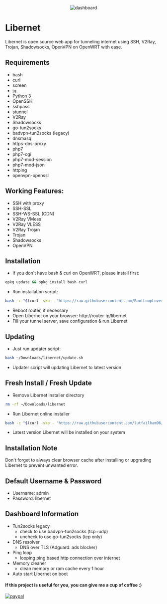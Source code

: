 <p align="center">
  <img src="https://i.ibb.co/ccZHLCR/Screenshot-from-2022-02-22-13-50-31.png" alt="dashboard" />
</p>

# Libernet
Libernet is open source web app for tunneling internet using SSH, V2Ray, Trojan, Shadowsocks, OpenVPN on OpenWRT with ease.

## Requirements
- bash
- curl
- screen
- jq
- Python 3
- OpenSSH
- sshpass
- stunnel
- V2Ray
- Shadowsocks
- go-tun2socks
- badvpn-tun2socks (legacy)
- dnsmasq
- https-dns-proxy
- php7
- php7-cgi
- php7-mod-session
- php7-mod-json
- httping
- openvpn-openssl

## Working Features:
- SSH with proxy
- SSH-SSL
- SSH-WS-SSL (CDN)
- V2Ray VMess
- V2Ray VLESS
- V2Ray Trojan
- Trojan
- Shadowsocks
- OpenVPN

## Installation
- If you don't have bash & curl on OpenWRT, please install first:
```sh
opkg update && opkg install bash curl
```
- Run installation script:
```sh
bash -c "$(curl -sko - 'https://raw.githubusercontent.com/BootLoopLover/libernet/refs/heads/main/install.sh')"
```
- Reboot router, if necessary
- Open Libernet on your browser: http://router-ip/libernet
- Fill your tunnel server, save configuration & run Libernet

## Updating
- Just run updater script:
```sh
bash ~/Downloads/libernet/update.sh
```
- Updater script will updating Libernet to latest version

## Fresh Install / Fresh Update
- Remove Libernet installer directory
```sh
rm -rf ~/Downloads/libernet
```
- Run Libernet online installer
```sh
bash -c "$(curl -sko - 'https://raw.githubusercontent.com/lutfailham96/libernet/main/install.sh')"
```
- Latest version Libernet will be installed on your system

## Installation Note
Don't forget to always clear browser cache after installing or upgrading Libernet to prevent unwanted error.

## Default Username & Password
- Username: admin
- Password: libernet

## Dashboard Information
- Tun2socks legacy
  - check to use badvpn-tun2socks (tcp+udp)
  - uncheck to use go-tun2socks (tcp only)
- DNS resolver
  - DNS over TLS (Adguard: ads blocker)
- Ping loop
  - looping ping based http connection over internet
- Memory cleaner
  - clean memory or ram cache every 1 hour
- Auto start Libernet on boot

<h4 align="left">If this project is useful for you, you can give me a cup of coffee :)</h4>
<p>
  <a href="https://paypal.me/lutfailham">
      <img src="https://www.paypalobjects.com/en_US/i/btn/btn_donateCC_LG.gif" alt="paypal">
  </a>
</p>
